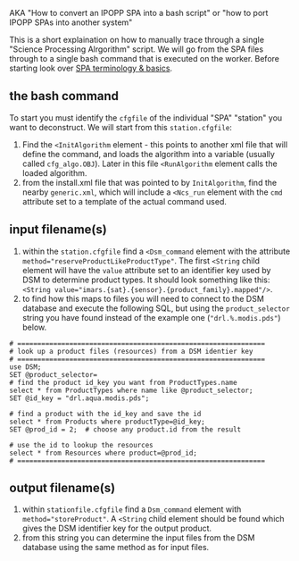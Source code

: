 AKA "How to convert an IPOPP SPA into a bash script" or "how to port IPOPP SPAs into another system"

This is a short explaination on how to manually trace through a single "Science Processing Alrgorithm" script.
We will go from the SPA files through to a single bash command that is executed on the worker.
Before starting look over [SPA terminology & basics](https://github.com/USF-IMARS/IPOPP-docs/blob/master/docs/SPAs-Stations-Algorithms.md).

## the bash command

To start you must identify the `cfgfile` of the individual "SPA" "station" you want to deconstruct.
We will start from this `station.cfgfile`:
1. Find the `<InitAlgorithm` element - this points to another xml file that will define the command, and loads the algorithm into a variable (usually called `cfg_algo.OBJ`). Later in this file `<RunAlgorithm` element calls the loaded algorithm.
2. from the install.xml file that was pointed to by `InitAlgorithm`, find the nearby `generic.xml`, which will include a `<Ncs_run` element with the `cmd` attribute set to a template of the actual command used.

## input filename(s)
1. within the `station.cfgfile` find a `<Dsm_command` element with the attribute `method="reserveProductLikeProductType"`. The first `<String` child element will have the `value` attribute set to an identifier key used by DSM to determine product types. It should look something like this: `<String value="imars.{sat}.{sensor}.{product_family}.mapped"/>`.
2. to find how this maps to files you will need to connect to the DSM database and execute the following SQL, but using the `product_selector` string you have found instead of the example one (`"drl.%.modis.pds"`) below.

```mysql
# ==============================================================
# look up a product files (resources) from a DSM identier key
# ==============================================================
use DSM;
SET @product_selector=
# find the product id_key you want from ProductTypes.name
select * from ProductTypes where name like @product_selector;
SET @id_key = "drl.aqua.modis.pds"; 

# find a product with the id_key and save the id
select * from Products where productType=@id_key;
SET @prod_id = 2;  # choose any product.id from the result

# use the id to lookup the resources
select * from Resources where product=@prod_id;
# ==============================================================
```

## output filename(s)
1. within `stationfile.cfgfile` find a `Dsm_command` element with `method="storeProduct"`. A `<String` child element should be found which gives the DSM identifier key for the output product.
2. from this string you can determine the input files from the DSM database using the same method as for input files.
